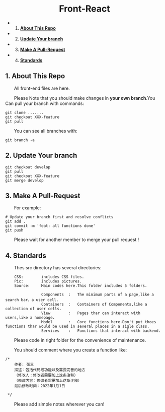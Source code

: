 
# <center> Front-React </center> #


<!-- vscode-markdown-toc -->
* 1. [**About This Repo**](#AboutThisRepo)
* 2. [**Update Your branch**](#UpdateYourbranch)
* 3. [**Make A Pull-Request**](#MakeAPull-Request)
* 4. [**Standards**](#Standards)

<!-- vscode-markdown-toc-config
	numbering=true
	autoSave=true
	/vscode-markdown-toc-config -->
<!-- /vscode-markdown-toc -->


##  1. <a name='AboutThisRepo'></a>**About This Repo**                                                                                                                                             
&emsp;&emsp;All front-end files are here.

&emsp;&emsp;Please Note that you should make changes in **your own branch**.You Can pull your branch with commands:

```shell
git clone .......
git checkout XXX-feature
git pull
```

&emsp;&emsp;You can see all branches with:
```shell
git branch -a
```

##  2. <a name='UpdateYourbranch'></a>**Update Your branch**

```shell
git checkout develop
git pull
git checkout XXX-feature
git merge develop
```

##  3. <a name='MakeAPull-Request'></a>**Make A Pull-Request**
&emsp;&emsp;For example:
```shell
# Update your branch first and resolve conflicts
git add .
git commit -m 'feat: all functions done'
git push
```

&emsp;&emsp;Please wait for another member to merge your pull request !

##  4. <a name='Standards'></a>**Standards**
&emsp;&emsp;Thes src directory has several directories:

        CSS:        includes CSS files.
        Pic:        includes pictures.
        Source:     Main codes here.This folder includes 5 folders.

                    Components  :   The minimum parts of a page,like a search bar、a user cell.
                    Containers  :   Containers of Components,like a collection of user cells.
                    View        :   Pages thar can interact with users,like a homepage.
                    Model       :   Core functions here.Don't put thoes functions thar would be used in several places in a sigle class.
                    Services    :   Functions that interact with backend.


&emsp;&emsp;Please code in right folder for the convenience of maintenance.

&emsp;&emsp;You should comment where you create a function like:
```javascrip
/*
    作者: 张三
    描述：包括代码段功能以及需要完善的地方
    （修改人：修改者需要加上这条注释）
    （修改内容：修改者需要加上这条注释）
    最后修改时间：2022年1月1日

 */
```
&emsp;&emsp;Please add simple notes wherever you can!
